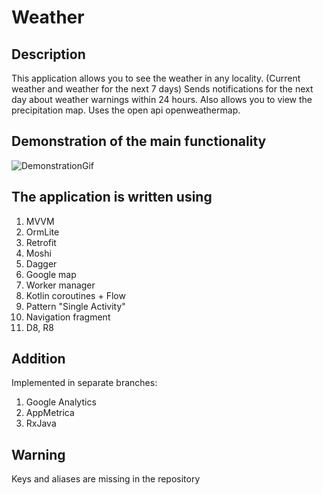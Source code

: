# Weather

## Description

This application allows you to see the weather in any locality. (Current weather and weather for the next 7 days)
Sends notifications for the next day about weather warnings within 24 hours.
Also allows you to view the precipitation map.
Uses the open api openweathermap.

## Demonstration of the main functionality

![DemonstrationGif](https://j.gifs.com/vQjZZX.gif)

## The application is written using

1) MVVM
2) OrmLite
3) Retrofit
4) Moshi
5) Dagger
6) Google map
7) Worker manager
8) Kotlin coroutines + Flow
9) Pattern "Single Activity"
10) Navigation fragment
11) D8, R8

## Addition

Implemented in separate branches:
1) Google Analytics
2) AppMetrica
3) RxJava

## Warning

Keys and aliases are missing in the repository
